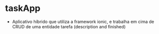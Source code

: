 # taskApp

 - Aplicativo híbrido que utiliza a framework ionic, e trabalha em cima de CRUD de uma entidade tarefa (description and finished)
